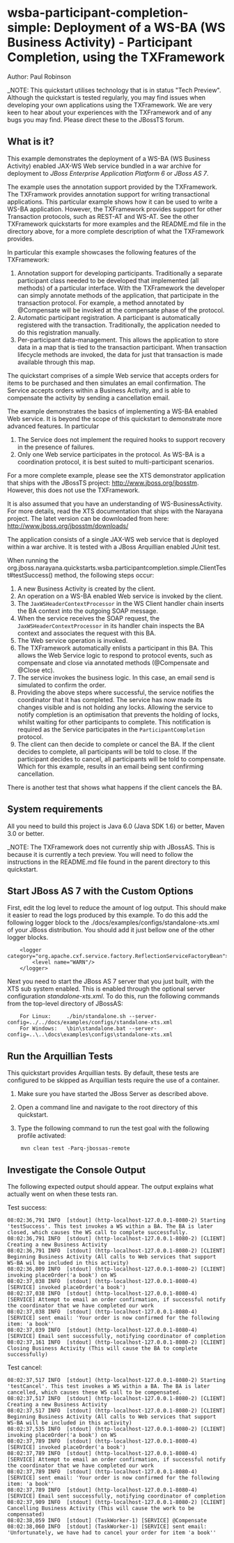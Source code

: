 wsba-participant-completion-simple: Deployment of a WS-BA (WS Business Activity) - Participant Completion, using the TXFramework
================================================================================================================================
Author: Paul Robinson

_NOTE: This quickstart utilises technology that is in status "Tech Preview". Although the quickstart is tested regularly,
you may find issues when developing your own applications using the TXFramework. We are very keen to hear about your
experiences with the TXFramework and of any bugs you may find. Please direct these to the JBossTS forum.

What is it?
-----------

This example demonstrates the deployment of a WS-BA (WS Business Activity) enabled JAX-WS Web service bundled in a war archive for deployment to *JBoss Enterprise Application Platform 6* or *JBoss AS 7*.

The example uses the annotation support provided by the TXFramework. The TXFramwork provides annotation support for
writing transactional applications. This particular example shows how it can be used to write a WS-BA application.
However, the TXFramework provides support for other Transaction protocols, such as REST-AT and WS-AT.
See the other TXFramework quickstarts for more examples and the README.md file in the directory above, for a more complete
description of what the TXFramework provides.

In particular this example showcases the following features of the TXFramework:

1. Annotation support for developing participants. Traditionally a separate participant class needed to be developed that implemented (all methods) of a particular interface. With the TXFramework the developer can simply annotate methods of the application, that participate in the transaction protocol. For example, a method annotated by @Compensate will be invoked at the compensate phase of the protocol.
2. Automatic participant registration. A participant is automatically registered with the transaction. Traditionally, the application needed to do this registration manually.
3. Per-participant data-management. This allows the application to store data in a map that is tied to the transaction participant. When transaction lifecycle methods are invoked, the data for just that transaction is made available through this map.


The quickstart comprises of a simple Web service that accepts orders for items to be purchased and then simulates an email confirmation.
The Service accepts orders within a Business Activity, and is able to compensate the activity by sending a cancellation email.

The example demonstrates the basics of implementing a WS-BA enabled Web service. It is beyond the scope of this quickstart to demonstrate more advanced features. In particular

1. The Service does not implement the required hooks to support recovery in the presence of failures.
2. Only one Web service participates in the protocol. As WS-BA is a coordination protocol, it is best suited to multi-participant scenarios.

For a more complete example, please see the XTS demonstrator application that ships with the JBossTS project: http://www.jboss.org/jbosstm. However, this does not use the TXFramework.

It is also assumed that you have an understanding of WS-BusinessActivity. For more details, read the XTS documentation
that ships with the Narayana project. The latet version can be downloaded from here: http://www.jboss.org/jbosstm/downloads/

The application consists of a single JAX-WS web service that is deployed within a war archive. It is tested with a JBoss
Arquillian enabled JUnit test.

When running the org.jboss.narayana.quickstarts.wsba.participantcompletion.simple.ClientTest#testSuccess() method, the
following steps occur:

1. A new Business Activity is created by the client.
2. An operation on a WS-BA enabled Web service is invoked by the client.
3. The `JaxWSHeaderContextProcessor` in the WS Client handler chain inserts the BA context into the outgoing SOAP message.
4. When the service receives the SOAP request, the `JaxWSHeaderContextProcessor` in its handler chain inspects the BA context and associates the request with this BA.
5. The Web service operation is invoked.
6. The TXFramework automatically enlists a participant in this BA. This allows the Web Service logic to respond to protocol events, such as compensate and close via annotated methods (@Compensate and @Close etc).
7. The service invokes the business logic. In this case, an email send is simulated to confirm the order.
9. Providing the above steps where successful, the service notifies the coordinator that it has completed. The service has now made its changes visible and is not holding any locks. Allowing the service to notify completion is an optimisation that prevents the holding of locks, whilst waiting for other participants to complete. This notification is required as the Service participates in the `ParticipantCompletion` protocol.
10. The client can then decide to complete or cancel the BA. If the client decides to complete, all participants will be told to close. If the participant decides to cancel, all participants will be told to compensate. Which for this example, results in an email being sent confirming cancellation.

There is another test that shows what happens if the client cancels the BA.


System requirements
-------------------

All you need to build this project is Java 6.0 (Java SDK 1.6) or better, Maven 3.0 or better.

_NOTE: The TXFramework does not currently ship with JBossAS. This is because it is currently a tech preview.
You will need to follow the instructions in the README.md file found in the parent directory to this quickstart.


Start JBoss AS 7 with the Custom Options
----------------------

First, edit the log level to reduce the amount of log output. This should make it easier to read the logs produced by this example. To do this add the
following logger block to the ./docs/examples/configs/standalone-xts.xml of your JBoss distribution. You should add it just bellow one of the other logger blocks.

        <logger category="org.apache.cxf.service.factory.ReflectionServiceFactoryBean">
            <level name="WARN"/>
        </logger>

Next you need to start the JBoss AS 7 server that you just built, with the XTS sub system enabled. This is enabled through the optional server configuration *standalone-xts.xml*. To do this, run the following commands from the top-level directory of JBossAS:

        For Linux:     ./bin/standalone.sh --server-config=../../docs/examples/configs/standalone-xts.xml
        For Windows:   \bin\standalone.bat --server-config=..\..\docs\examples\configs\standalone-xts.xml


Run the Arquillian Tests 
-------------------------

This quickstart provides Arquillian tests. By default, these tests are configured to be skipped as Arquillian tests require the use of a container. 

1. Make sure you have started the JBoss Server as described above.
2. Open a command line and navigate to the root directory of this quickstart.
3. Type the following command to run the test goal with the following profile activated:

        mvn clean test -Parq-jbossas-remote 


Investigate the Console Output
----------------------------

The following expected output should appear. The output explains what actually went on when these tests ran.

Test success:

    08:02:36,791 INFO  [stdout] (http-localhost-127.0.0.1-8080-2) Starting 'testSuccess'. This test invokes a WS within a BA. The BA is later closed, which causes the WS call to complete successfully.
    08:02:36,791 INFO  [stdout] (http-localhost-127.0.0.1-8080-2) [CLIENT] Creating a new Business Activity
    08:02:36,791 INFO  [stdout] (http-localhost-127.0.0.1-8080-2) [CLIENT] Beginning Business Activity (All calls to Web services that support WS-BA wil be included in this activity)
    08:02:36,809 INFO  [stdout] (http-localhost-127.0.0.1-8080-2) [CLIENT] invoking placeOrder('a book') on WS
    08:02:37,038 INFO  [stdout] (http-localhost-127.0.0.1-8080-4) [SERVICE] invoked placeOrder('a book')
    08:02:37,038 INFO  [stdout] (http-localhost-127.0.0.1-8080-4) [SERVICE] Attempt to email an order confirmation, if successful notify the coordinator that we have completed our work
    08:02:37,038 INFO  [stdout] (http-localhost-127.0.0.1-8080-4) [SERVICE] sent email: 'Your order is now confirmed for the following item: 'a book''
    08:02:37,039 INFO  [stdout] (http-localhost-127.0.0.1-8080-4) [SERVICE] Email sent successfully, notifying coordinator of completion
    08:02:37,161 INFO  [stdout] (http-localhost-127.0.0.1-8080-2) [CLIENT] Closing Business Activity (This will cause the BA to complete successfully)

Test cancel:

    08:02:37,517 INFO  [stdout] (http-localhost-127.0.0.1-8080-2) Starting 'testCancel'. This test invokes a WS within a BA. The BA is later cancelled, which causes these WS call to be compensated.
    08:02:37,517 INFO  [stdout] (http-localhost-127.0.0.1-8080-2) [CLIENT] Creating a new Business Activity
    08:02:37,517 INFO  [stdout] (http-localhost-127.0.0.1-8080-2) [CLIENT] Beginning Business Activity (All calls to Web services that support WS-BA will be included in this activity)
    08:02:37,535 INFO  [stdout] (http-localhost-127.0.0.1-8080-2) [CLIENT] invoking placeOrder('a book') on WS
    08:02:37,789 INFO  [stdout] (http-localhost-127.0.0.1-8080-4) [SERVICE] invoked placeOrder('a book')
    08:02:37,789 INFO  [stdout] (http-localhost-127.0.0.1-8080-4) [SERVICE] Attempt to email an order confirmation, if successful notify the coordinator that we have completed our work
    08:02:37,789 INFO  [stdout] (http-localhost-127.0.0.1-8080-4) [SERVICE] sent email: 'Your order is now confirmed for the following item: 'a book''
    08:02:37,789 INFO  [stdout] (http-localhost-127.0.0.1-8080-4) [SERVICE] Email sent successfully, notifying coordinator of completion
    08:02:37,909 INFO  [stdout] (http-localhost-127.0.0.1-8080-2) [CLIENT] Cancelling Business Activity (This will cause the work to be compensated)
    08:02:38,059 INFO  [stdout] (TaskWorker-1) [SERVICE] @Compensate
    08:02:38,060 INFO  [stdout] (TaskWorker-1) [SERVICE] sent email: 'Unfortunately, we have had to cancel your order for item 'a book''
